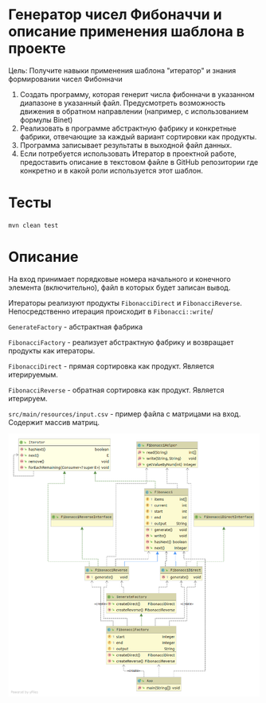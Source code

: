 # Генератор чисел Фибоначчи и описание применения шаблона в проекте

Цель: Получите навыки применения шаблона "итератор" и знания формировании чисел Фибонначи

1. Создать программу, которая генерит числа фибонначи в указанном диапазоне в указанный файл. 
Предусмотреть возможность движения в обратном направлении (например, с использованием формулы Binet)
2. Реализовать в программе абстрактную фабрику и конкретные фабрики, отвечающие за каждый вариант сортировки как продукты.
3. Программа записывает результаты в выходной файл данных.
4. Если потребуется использовать Итератор в проектной работе, предоставить описание в текстовом файле в GitHub репозитории где конкретно и в какой роли используется этот шаблон.

# Тесты

`mvn clean test`

# Описание

На вход принимает порядковые номера начального и конечного элемента (включительно), файл в которых будет записан вывод. 

Итераторы реализуют продукты `FibonacciDirect` и `FibonacciReverse`. Непосредственно итерация происходит в `Fibonacci::write`/ 

`GenerateFactory` - абстрактная фабрика

`FibonacciFactory` - реализует абстрактную фабрику и возвращает продукты как итераторы.

`FibonacciDirect` - прямая сортировка как продукт. Является итерируемым.

`FibonacciReverse` - обратная сортировка как продукт. Является итерируем. 

`src/main/resources/input.csv` - пример файла с матрицами на вход. Содержит массив матриц.
  
![Диаграмма](./iterator.png)
